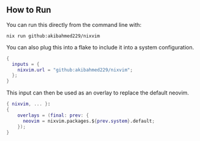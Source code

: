 ## How to Run

You can run this directly from the command line with:
```shell
nix run github:akibahmed229/nixvim
```

You can also plug this into a flake to include it into a system configuration.
```nix
{
  inputs = {
    nixvim.url = "github:akibahmed229/nixvim";
  };
}
```

This input can then be used as an overlay to replace the default neovim.
```nix
{ nixvim, ... }:
{
    overlays = (final: prev: {
      neovim = nixvim.packages.${prev.system}.default;
    });
}
```
